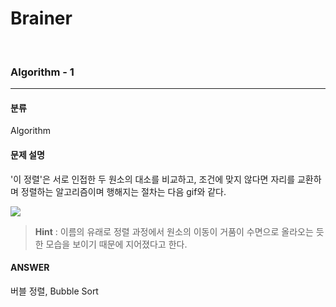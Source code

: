# Brainer
<br>


### Algorithm - 1 
---

#### 분류

Algorithm

#### 문제 설명

<p>'이 정렬'은 서로 인접한 두 원소의 대소를 비교하고, 조건에 맞지 않다면 자리를 교환하며 정렬하는 알고리즘이며 행해지는 절차는 다음 gif와 같다.</p>
<img src="https://github.com/GimunLee/tech-refrigerator/blob/master/Algorithm/resources/bubble-sort-001.gif">

> **Hint** : 이름의 유래로 정렬 과정에서 원소의 이동이 거품이 수면으로 올라오는 듯한 모습을 보이기 때문에 지어졌다고 한다.

#### ANSWER

<p>버블 정렬, Bubble Sort</p>
<br>
